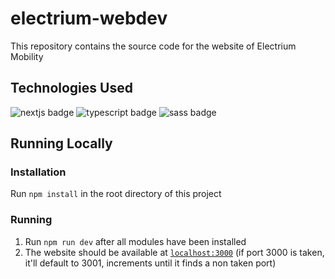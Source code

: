 # electrium-webdev
This repository contains the source code for the website of Electrium Mobility
## Technologies Used
![nextjs badge](https://img.shields.io/badge/next.js-000000?style=for-the-badge&logo=nextdotjs&logoColor=white)
![typescript badge](https://img.shields.io/badge/TypeScript-007ACC?style=for-the-badge&logo=typescript&logoColor=white)
![sass badge](https://img.shields.io/badge/Sass-CC6699?style=for-the-badge&logo=sass&logoColor=white)
## Running Locally
### Installation
Run `npm install` in the root directory of this project
### Running
1. Run `npm run dev` after all modules have been installed
2. The website should be available at [`localhost:3000`](http://localhost:3000) (if port 3000 is taken, it'll default to 3001, increments until it finds a non taken port)